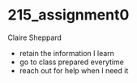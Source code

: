 # 215_assignment0
Claire Sheppard 
- retain the information I learn
- go to class prepared everytime
- reach out for help when I need it
